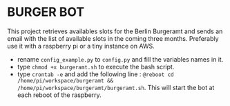 # BURGER BOT

This project retrieves availables slots for the Berlin Burgeramt and sends an email with the list of available slots in the coming three months.
Preferably use it with a raspberry pi or a tiny instance on AWS.

- rename `config_example.py` to `config.py` and fill the variables names in it.
- type `chmod +x burgeramt.sh` to execute the bash script.
- type `crontab -e` and add the following line : `@reboot cd /home/pi/workspace/burgeramt && /home/pi/workspace/burgeramt/burgeramt.sh`. This will start the bot at each reboot of the raspberry.
